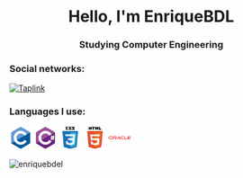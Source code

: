 <h1 align="center">Hello, I'm EnriqueBDL</h1>
<h3 align="center">Studying Computer Engineering</h3>


<h3 align="left">Social networks:</h3>


<p align="left">
  <a href="https://enriquebdl.taplink.ws/" target="_blank">
    <img src="https://images.g2crowd.com/uploads/product/image/social_landscape/social_landscape_dba52b0470340e16dbb5612c34cce7ad/taplink.png" 
         alt="Taplink" 
         height="30" 
         width="60" />
  </a>
</p>


<h3 align="left">Languages ​​I use:</h3>
<p align="left"> <img src="https://raw.githubusercontent.com/devicons/devicon/master/icons/c/c-original.svg" alt="c" width="40" height="40"/> </a>  <img src="https://raw.githubusercontent.com/devicons/devicon/master/icons/csharp/csharp-original.svg" alt="csharp" width="40" height="40"/> </a> <img src="https://raw.githubusercontent.com/devicons/devicon/master/icons/css3/css3-original-wordmark.svg" alt="css3" width="40" height="40"/> </a>  <img src="https://raw.githubusercontent.com/devicons/devicon/master/icons/html5/html5-original-wordmark.svg" alt="html5" width="40" height="40"/> <img src="https://raw.githubusercontent.com/devicons/devicon/master/icons/oracle/oracle-original.svg" alt="oracle" width="40" height="40"/> </a> </p>



<p> <img align="center" src="https://github-readme-stats.vercel.app/api?username=enriquebdel&show_icons=true&locale=es" alt="enriquebdel" /></p>
